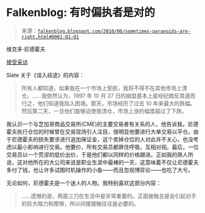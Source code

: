 <!--yml

分类：未分类

日期：2024 年 5 月 12 日 21:29:10

-->

# Falkenblog: 有时偏执者是对的

> 来源：[`falkenblog.blogspot.com/2010/06/sometimes-paranoids-are-right.html#0001-01-01`](http://falkenblog.blogspot.com/2010/06/sometimes-paranoids-are-right.html#0001-01-01)

维克多·尼德霍夫

[接受采访](http://www.slate.com/blogs/blogs/thewrongstuff/archive/2010/06/21/hoodoos-hedge-funds-and-alibis-victor-niederhoffer-on-being-wrong.aspx)

Slate 关于《误入歧途》的内容：

> 所有人都知道，如果我在一个市场上受损，我将不得不在其他市场上清仓。......我依然认为，1997 年 10 月 27 日的崩盘基本上是经纪商反其道而行之，他们知道我陷入困境。那天，市场经历了过去 10 年来最大的跌幅。然后第二天，一旦他们能够迫使我清仓，市场上涨的幅度超过了下跌。

我认识一个与芝加哥商品交易所(CME)的主要交易者有关系的人，他告诉我，尼德霍夫执行仓位的时候曾在交易现场引人注目，很明显他要进行大单交易以平仓。由于尼德霍夫的损失要求进行追加保证金，这个卖掉仓位的人对此并不关心，也没考虑以最小影响进行交易。他要价，所有交易员都屏住呼吸，互相对视。最后，一位交易员以一个荒谬的低价出价，于是他们都以同样的价格跟进。正如我的熟人所说，这对他所在的大公司来说是职业生涯中最棒的一天，这意味着不仅让尼德霍夫多付了钱，也让许多试图时机操作的小鱼——而且忽视博弈论——也吃了大亏。

无论如何，尼德霍夫是一个迷人的人物。我特别喜欢这部分内容：

> ......遗憾的是，两面三刀在生活中是非常重要的。正面接触总是会引起对手的巨大阻力和摩擦，所以间接接触往往是必要的。

